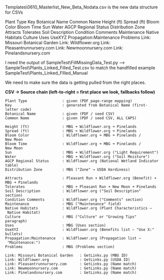 Templates\0610_Masterlist_New_Beta_Nodata.csv is the new data structure for CSVs

Plant Type	Key	Botanical Name	Common Name	Height (ft)	Spread (ft)	Bloom Color	Bloom Time	Sun	Water	AGCP Regional Status	Distribution Zone	Attracts	Tolerates	Soil Description	Condition Comments	Maintenance	Native Habitats	Culture	Uses	UseXYZ	Propagation:Maintenance	Problems	Link: Missouri Botanical Garden	Link: Wildflower.org	Link: Pleasantrunnursery.com	Link: Newmoonnursery.com	Link: Pinelandsnursery.com		

I need the output of SampleTest\FillMissingData_Test.py --> SampleTest\Plants_Linked_Filled_Test.csv to match the handfilled example SampleTest\Plants_Linked_FIlled_Manual  

We need to make sure the data is getting pulled from the right places. 

**CSV → Source chain (left‑to‑right = first place we look, fallbacks follow)**
```
Plant Type                : given (PDF page‑range mapping)
Key                       : generated from Botanical Name (first‐letter code)
Botanical Name            : given (PDF / seed CSV)
Common Name               : given (PDF / seed CSV, ALL CAPS)

Height (ft)               : MBG ➜ Wildflower.org ➜ Pinelands
Spread (ft)               : MBG ➜ Wildflower.org ➜ Pinelands
Bloom Color               : Wildflower.org ➜ MBG ➜ Pinelands / New Moon
Bloom Time                : Wildflower.org ➜ MBG ➜ Pinelands / New Moon
Sun                       : MBG ➜ Wildflower.org ("Light Requirement")
Water                     : MBG ➜ Wildflower.org ("Soil Moisture")
AGCP Regional Status      : Wildflower.org (National Wetland Indicator table)
Distribution Zone         : MBG ("Zone" → USDA Hardiness)

Attracts                  : Pleasant Run ➜ Wildflower.org (Benefit) ➜ MBG ➜ Pinelands
Tolerates                 : MBG ➜ Pleasant Run ➜ New Moon ➜ Pinelands
Soil Description          : Wildflower.org ("Soil Description" section)
Condition Comments        : Wildflower.org ("Comments" section)
Maintenance               : MBG ("Maintenance" field)
Native Habitats           : Wildflower.org (Plant Characteristics – Native Habitat)
Culture                   : MBG ("Culture" or "Growing Tips" paragraph)
Uses                      : MBG (Uses section)
UseXYZ                    : Wildflower.org (Benefits list – "Use X:" bullets)
Propagation:Maintenance   : Wildflower.org (Propagation list – "Maintenance:")
Problems                  : MBG (Problems section)

Link: Missouri Botanical Garden   : GetLinks.py (MBG ID)
Link: Wildflower.org              : GetLinks.py (USDA ID)
Link: Pleasantrunnursery.com      : GetLinks.py (Name match)
Link: Newmoonnursery.com          : GetLinks.py (Name match)
Link: Pinelandsnursery.com        : GetLinks.py (Name match)
```
